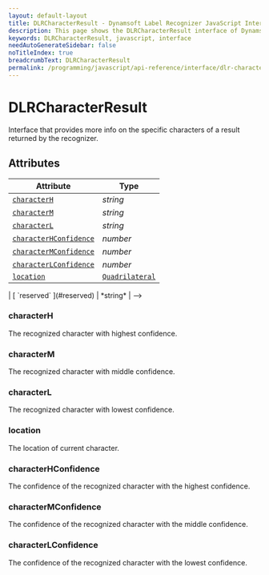 ```yaml
---
layout: default-layout
title: DLRCharacterResult - Dynamsoft Label Recognizer JavaScript Interface
description: This page shows the DLRCharacterResult interface of Dynamsoft Label Recognizer for JavaScript.
keywords: DLRCharacterResult, javascript, interface
needAutoGenerateSidebar: false
noTitleIndex: true
breadcrumbText: DLRCharacterResult
permalink: /programming/javascript/api-reference/interface/dlr-character-result.html
---
```


# DLRCharacterResult

Interface that provides more info on the specific characters of a result returned by the recognizer.

## Attributes

| Attribute | Type |
|---------- | ---- |
| [ `characterH` ](#characterh) | *string* |
| [ `characterM` ](#characterm) | *string* |
| [ `characterL` ](#characterl) | *string* |
| [ `characterHConfidence` ](#characterhconfidence) | *number* |
| [ `characterMConfidence` ](#charactermconfidence) | *number* |
| [ `characterLConfidence` ](#characterlconfidence) | *number* |
| [ `location` ](#location) | [ `Quadrilateral` ](quadrilateral.md) |

<!-->
| [ `reserved` ](#reserved) | *string* |
-->

### characterH

The recognized character with highest confidence.

### characterM

The recognized character with middle confidence.

### characterL

The recognized character with lowest confidence.

### location

The location of current character.

### characterHConfidence

The confidence of the recognized character with the highest confidence.

### characterMConfidence

The confidence of the recognized character with the middle confidence.

### characterLConfidence

The confidence of the recognized character with the lowest confidence.

<!--
### reserved

Reserved memory for the struct. The length of this array indicates the size of the memory reserved for this struct.
-->